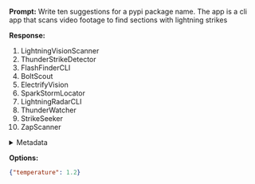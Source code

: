 **Prompt:**
Write ten suggestions for a pypi package name. The app is a cli app that scans video footage to find sections with lightning strikes

**Response:**
1. LightningVisionScanner
2. ThunderStrikeDetector
3. FlashFinderCLI
4. BoltScout
5. ElectrifyVision
6. SparkStormLocator
7. LightningRadarCLI
8. ThunderWatcher
9. StrikeSeeker
10. ZapScanner

<details><summary>Metadata</summary>

- Duration: 2177 ms
- Datetime: 2023-08-27T08:10:43.645926
- Model: gpt-3.5-turbo-0613

</details>

**Options:**
```json
{"temperature": 1.2}
```

